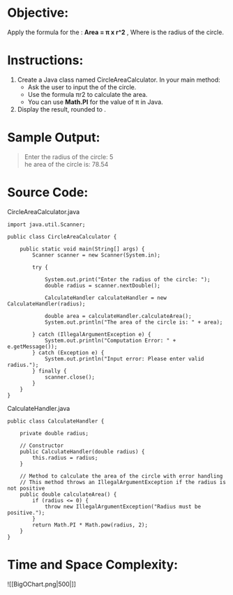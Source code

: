 # Objective:  
Apply the formula for the :  **Area = π x r^2** , Where is the radius of the circle. 
# Instructions:  
1. Create a Java class named CircleAreaCalculator. In your main method:
	- Ask the user to input the of the circle.
	- Use the formula πr2 to calculate the area.
	- You can use **Math.PI** for the value of π in Java.
2. Display the result, rounded to .
# Sample Output:  
> Enter the radius of the circle: 5  
> he area of the circle is: 78.54

# Source Code:  
CircleAreaCalculator.java
```
import java.util.Scanner;

public class CircleAreaCalculator {

    public static void main(String[] args) {
        Scanner scanner = new Scanner(System.in);

        try {
            
            System.out.print("Enter the radius of the circle: ");
            double radius = scanner.nextDouble();
            
            CalculateHandler calculateHandler = new CalculateHandler(radius);
            
            double area = calculateHandler.calculateArea();
            System.out.println("The area of the circle is: " + area);

        } catch (IllegalArgumentException e) {
            System.out.println("Computation Error: " + e.getMessage());
        } catch (Exception e) {
            System.out.println("Input error: Please enter valid radius.");
        } finally {
            scanner.close();
        }
    }
}
```

CalculateHandler.java
```
public class CalculateHandler {

    private double radius;

    // Constructor
    public CalculateHandler(double radius) {
        this.radius = radius;
    }

    // Method to calculate the area of the circle with error handling
    // This method throws an IllegalArgumentException if the radius is not positive
    public double calculateArea() {
        if (radius <= 0) {
            throw new IllegalArgumentException("Radius must be positive.");
        }
        return Math.PI * Math.pow(radius, 2);
    }
}
```

# Time and Space Complexity: 
![[BigOChart.png|500|]]
